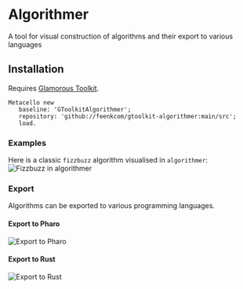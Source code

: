 # Algorithmer
A tool for visual construction of algorithms and their export to various languages

## Installation

Requires [Glamorous Toolkit](https://gtoolkit.com/download/ "Download GToolkit").

```smalltalk
Metacello new
   baseline: 'GToolkitAlgorithmer';
   repository: 'github://feenkcom/gtoolkit-algorithmer:main/src';
   load.
```

### Examples
Here is a classic `fizzbuzz` algorithm visualised in `algorithmer`:
![Fizzbuzz in algorithmer](https://github.com/feenkcom/gtoolkit-algorithmer/raw/main/screenshots/algorithmer.png)

### Export
Algorithms can be exported to various programming languages.

#### Export to Pharo
![Export to Pharo](https://github.com/feenkcom/gtoolkit-algorithmer/raw/main/screenshots/export-pharo.png)

#### Export to Rust
![Export to Rust](https://github.com/feenkcom/gtoolkit-algorithmer/raw/main/screenshots/export-rust.png)
